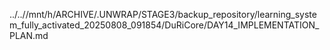 ../..//mnt/h/ARCHIVE/.UNWRAP/STAGE3/backup_repository/learning_system_fully_activated_20250808_091854/DuRiCore/DAY14_IMPLEMENTATION_PLAN.md